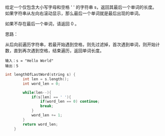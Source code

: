 给定一个仅包含大小写字母和空格 ' ' 的字符串 s，返回其最后一个单词的长度。如果字符串从左向右滚动显示，那么最后一个单词就是最后出现的单词。

如果不存在最后一个单词，请返回 0 。



思路：

​	从后向前遍历字符串，若最开始遇到空格，则先过滤掉，首次遇到单词，则开始计数，直到再次遇到空格，结束遍历，返回单词长度。

```
输入：s = "Hello World"
输出：5
```



```c++
int lengthOfLastWord(string s) {
        int len = s.length();
        int word_len = 0;

        while(len--){
            if(s[len] == ' '){
                if(word_len == 0) continue;
                break;
            }
            word_len += 1;
        }
        return word_len;    
    }
```

